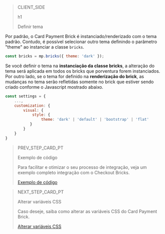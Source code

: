 > CLIENT_SIDE
>
> h1
>
> Definir tema 

Por padrão, o Card Payment Brick é instanciado/renderizado com o tema padrão. Contudo, é possível selecionar outro tema definindo o parâmetro "theme" ao instanciar a classe `bricks`.

```javascript
const bricks = mp.bricks({ theme: 'dark' });
```

Se você definir o tema na **instanciação da classe bricks**, a alteração do tema será aplicada em todos os bricks que porventura forem instanciados. Por outro lado, se o tema for definido na **renderização do brick**, as mudanças no tema serão refletidas somente no brick que estiver sendo criado conforme o Javascript mostrado abaixo.

```javascript
const settings = {
    ...,
    customization: {
        visual: {
            style: {
                theme: 'dark' | 'default' | 'bootstrap' | 'flat'
           }
        }
    }    
}
```

> PREV_STEP_CARD_PT
>
> Exemplo de código
>
> Para facilitar e otimizar o seu processo de integração, veja um exemplo completo integração com o Checkout Bricks.
>
> [Exemplo de código](/developers/pt/docs/checkout-bricks-beta/integration/code-example)

> NEXT_STEP_CARD_PT
>
> Alterar variáveis CSS 
>
> Caso deseje, saiba como alterar as variáveis CSS do Card Payment Brick.
>
> [Alterar variáveis CSS](/developers/pt/docs/checkout-bricks-beta/additional-customization/modify-variables)